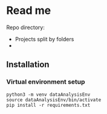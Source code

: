 # Read me

Repo directory:  
* Projects split by folders
* 

## Installation
### Virtual environment setup  
```
python3 -m venv dataAnalysisEnv
source dataAnalysisEnv/bin/activate
pip install -r requirements.txt
```

